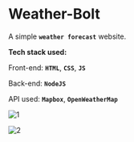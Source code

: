 # Weather-Bolt
A simple **`weather forecast`** website.


**Tech stack used:**

Front-end: **`HTML`**, **`CSS`**, **`JS`**

Back-end: **`NodeJS`**

API used: **`Mapbox`**, **`OpenWeatherMap`**

![1](https://user-images.githubusercontent.com/69808361/132156806-11799a9d-698c-497c-91b5-e9eb96ce7419.PNG)

![2](https://user-images.githubusercontent.com/69808361/132156834-1d308dec-0f17-4583-b9dc-196d8cec1fee.PNG)


